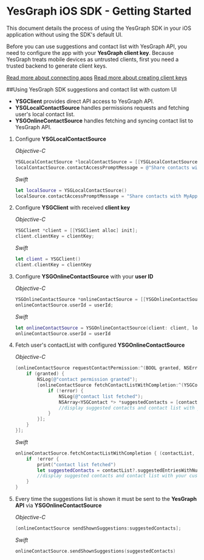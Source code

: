 # YesGraph iOS SDK - Getting Started

This document details the process of using the YesGraph SDK in your iOS application without using the SDK's default UI.

Before you can use suggestions and contact list with YesGraph API, you need to configure the app with your **YesGraph client key**. Because YesGraph treats mobile devices as untrusted clients, first you need a trusted backend to generate client keys.

[Read more about connecting apps](https://docs.yesgraph.com/docs/connecting-apps#mobile-apps)
[Read more about creating client keys](https://docs.yesgraph.com/docs/create-client-keys)


##Using YesGraph SDK suggestions and contact list with custom UI

- **YSGClient** provides direct API access to YesGraph API.
- **YSGLocalContactSource** handles permissions requests and fetching user's local contact list.
- **YSGOnlineContactSource** handles fetching and syncing contact list to YesGraph API.

1. Configure **YSGLocalContactSource**

	*Objective-C*
	```objective-c
	YSGLocalContactSource *localContactSource = [[YSGLocalContactSource alloc] init];
    localContactSource.contactAccessPromptMessage = @"Share contacts with MyApp to invite friends?";
    ```
    *Swift*
	```swift
	let localSource = YSGLocalContactSource()
    localSource.contactAccessPromptMessage = "Share contacts with MyApp to invite friends?"
	```

2. Configure **YSGClient** with received **client key**

	*Objective-C*
	```objective-c
	YSGClient *client = [[YSGClient alloc] init];
	client.clientKey = clientKey;
	```
	*Swift*
	```swift
	let client = YSGClient()
	client.clientKey = clientKey
	```

3. Configure **YSGOnlineContactSource** with your **user ID**

	*Objective-C*
	```objective-c
	YSGOnlineContactSource *onlineContactSource = [[YSGOnlineContactSource alloc] initWithClient:client localSource:localContactSource cacheSource:[YSGCacheContactSource new]];
    onlineContactSource.userId = userId;
	```
	*Swift*
	```swift
	let onlineContactSource = YSGOnlineContactSource(client: client, localSource: localContactSource, cacheSource: YSGCacheContactSource())
   	onlineContactSource.userId = userId
	```

3. Fetch user's contactList with configured **YSGOnlineContactSource**

	*Objective-C*
	```objective-c
	[onlineContactSource requestContactPermission:^(BOOL granted, NSError *error) {
        if (granted) {
            NSLog(@"contact permission granted");
            [onlineContactSource fetchContactListWithCompletion:^(YSGContactList *contactList, NSError *error) {
            	if (!error) {
                    NSLog(@"contact list fetched");
                    NSArray<YSGContact *> *suggestedContacts = [contactList suggestedEntriesWithNumberOfSuggestions:YSGDefaultInviteNumberOfSuggestions];
                    //display suggested contacts and contact list with your custom UI
                }
            }];
        }
    }];
	```
	*Swift*
	```swift
	onlineContactSource.fetchContactListWithCompletion { (contactList, error) -> Void in
		if  !error {
			print("contact list fetched")
			let suggestedContacts = contactList?.suggestedEntriesWithNumberOfSuggestions(YSGDefaultInviteNumberOfSuggestions)
			//display suggested contacts and contact list with your custom UI
		}
   	}
	```
4. Every time the suggestions list is shown it must be sent to the **YesGraph API** via **YSGOnlineContactSource**

	*Objective-C*
	```objective-c
	[onlineContactSource sendShownSuggestions:suggestedContacts];
	```
	*Swift*
	```swift
	onlineContactSource.sendShownSuggestions(suggestedContacts)
	```
